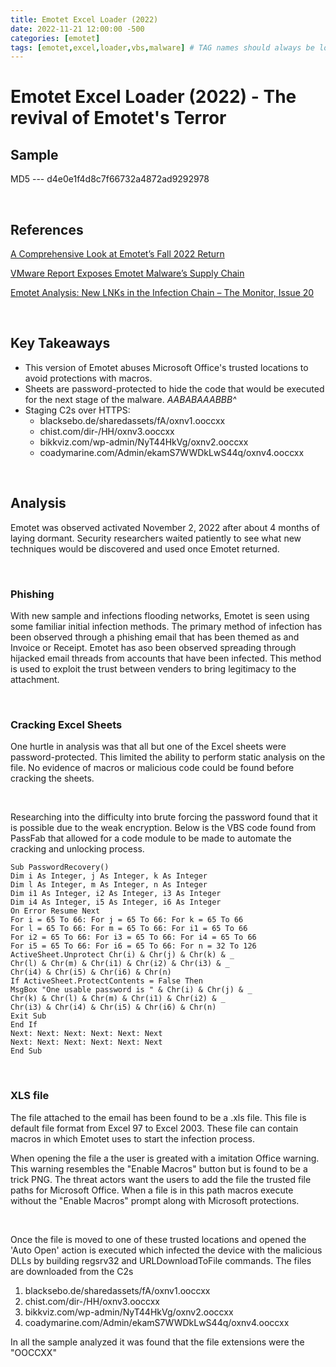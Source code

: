 ```yaml
---
title: Emotet Excel Loader (2022)
date: 2022-11-21 12:00:00 -500
categories: [emotet]
tags: [emotet,excel,loader,vbs,malware] # TAG names should always be lowercase
---
```


# Emotet Excel Loader (2022) - The revival of Emotet's Terror


## Sample
MD5 --- d4e0e1f4d8c7f66732a4872ad9292978

&nbsp;
&nbsp;
&nbsp;

## References

[A Comprehensive Look at Emotet’s Fall 2022 Return
](https://www.proofpoint.com/us/blog/threat-insight/comprehensive-look-emotets-fall-2022-return)

[VMware Report Exposes Emotet Malware’s Supply Chain
](https://news.vmware.com/security/vmware-report-exposes-emotet-malware)

[Emotet Analysis: New LNKs in the Infection Chain – The Monitor, Issue 20
](https://www.kroll.com/en/insights/publications/cyber/monitor/emotet-analysis-new-lnk-in-the-infection-chain)

&nbsp;
&nbsp;
&nbsp;

## Key Takeaways

* This version of Emotet abuses Microsoft Office's trusted locations to avoid protections with macros.
* Sheets are password-protected to hide the code that would be executed for the next stage of the malware. <em>AABABAAABBB^</em> 
* Staging C2s over HTTPS:
    * blacksebo.de/sharedassets/fA/oxnv1.ooccxx
    * chist.com/dir-/HH/oxnv3.ooccxx
    * bikkviz.com/wp-admin/NyT44HkVg/oxnv2.ooccxx
    * coadymarine.com/Admin/ekamS7WWDkLwS44q/oxnv4.ooccxx


&nbsp;

## Analysis

Emotet was observed activated November 2, 2022 after about 4 months of laying dormant. Security researchers waited patiently to see what new techniques would be discovered and used once Emotet returned.

&nbsp; 

### Phishing
With new sample and infections flooding networks, Emotet is seen using some familiar initial infection methods. The primary method of infection has been observed through a phishing email that has been themed as and Invoice or Receipt. Emotet has aso been observed spreading through hijacked email threads from accounts that have been infected. This method is used to exploit the trust between venders to bring legitimacy to the attachment.  

&nbsp;

### Cracking Excel Sheets
One hurtle in analysis was that all but one of the Excel sheets were password-protected. This limited the ability to perform static analysis on the file. No evidence of macros or malicious code could be found before cracking the sheets. 

&nbsp;

Researching into the difficulty into brute forcing the password found that it is possible due to the weak encryption. Below is the VBS code found from PassFab that allowed for a code module to be made to automate the cracking and unlocking process.
```vbs
Sub PasswordRecovery()
Dim i As Integer, j As Integer, k As Integer
Dim l As Integer, m As Integer, n As Integer
Dim i1 As Integer, i2 As Integer, i3 As Integer
Dim i4 As Integer, i5 As Integer, i6 As Integer
On Error Resume Next
For i = 65 To 66: For j = 65 To 66: For k = 65 To 66
For l = 65 To 66: For m = 65 To 66: For i1 = 65 To 66
For i2 = 65 To 66: For i3 = 65 To 66: For i4 = 65 To 66
For i5 = 65 To 66: For i6 = 65 To 66: For n = 32 To 126
ActiveSheet.Unprotect Chr(i) & Chr(j) & Chr(k) & _
Chr(l) & Chr(m) & Chr(i1) & Chr(i2) & Chr(i3) & _
Chr(i4) & Chr(i5) & Chr(i6) & Chr(n)
If ActiveSheet.ProtectContents = False Then
MsgBox "One usable password is " & Chr(i) & Chr(j) & _
Chr(k) & Chr(l) & Chr(m) & Chr(i1) & Chr(i2) & _
Chr(i3) & Chr(i4) & Chr(i5) & Chr(i6) & Chr(n)
Exit Sub
End If
Next: Next: Next: Next: Next: Next
Next: Next: Next: Next: Next: Next
End Sub
```




&nbsp;

### XLS file
The file attached to the email has been found to be a .xls file. This file is default file format from Excel 97 to Excel 2003. These file can contain macros in which Emotet uses to start the infection process. 


When opening the file a the user is greated with a imitation Office warning. This warning resembles the "Enable Macros" button but is found to be a trick PNG. The threat actors want the users to add the file the trusted file paths for Microsoft Office. When a file is in this path macros execute without the "Enable Macros" prompt along with Microsoft protections. 



&nbsp; 

Once the file is moved to one of these trusted locations and opened the 'Auto Open' action is executed which infected the device with the malicious DLLs by building regsrv32 and URLDownloadToFile commands. The files are downloaded from the C2s

1. blacksebo.de/sharedassets/fA/oxnv1.ooccxx
2. chist.com/dir-/HH/oxnv3.ooccxx
3. bikkviz.com/wp-admin/NyT44HkVg/oxnv2.ooccxx
4. coadymarine.com/Admin/ekamS7WWDkLwS44q/oxnv4.ooccxx

In all the sample analyzed it was found that the file extensions were the "OOCCXX"



 

